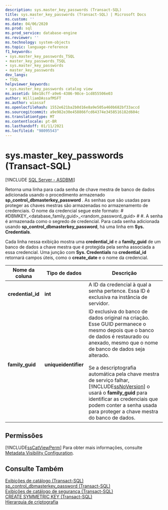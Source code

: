 ```yaml
---
description: sys.master_key_passwords (Transact-SQL)
title: sys.master_key_passwords (Transact-SQL) | Microsoft Docs
ms.custom: ''
ms.date: 04/06/2020
ms.prod: sql
ms.prod_service: database-engine
ms.reviewer: ''
ms.technology: system-objects
ms.topic: language-reference
f1_keywords:
- sys.master_key_passwords_TSQL
- master_key_passwords_TSQL
- sys.master_key_passwords
- master_key_passwords
dev_langs:
- TSQL
helpviewer_keywords:
- sys.master_key_passwords catalog view
ms.assetid: b8e18cff-a9e6-4386-98ce-1cd855506e03
author: WilliamDAssafMSFT
ms.author: wiassaf
ms.openlocfilehash: 1552e621ba2b0d16e8a9e505a460b682bf33accd
ms.sourcegitcommit: a9e982e30e458866fcd64374e3458516182d604c
ms.translationtype: MT
ms.contentlocale: pt-BR
ms.lasthandoff: 01/11/2021
ms.locfileid: "98095543"
---
```

# <a name="sysmaster_key_passwords-transact-sql"></a>sys.master_key_passwords (Transact-SQL)
[!INCLUDE [SQL Server - ASDBMI](../../includes/applies-to-version/sql-asdbmi.md)]

  Retorna uma linha para cada senha de chave mestra de banco de dados adicionada usando o procedimento armazenado **sp_control_dbmasterkey_password** . As senhas que são usadas para proteger as chaves mestras são armazenadas no armazenamento de credenciais. O nome da credencial segue este formato: # #DBMKEY_<database_family_guid>_<random_password_guid> # #. A senha é armazenada como o segredo de credencial. Para cada senha adicionada usando **sp_control_dbmasterkey_password**, há uma linha em **Sys. Credentials**.  
  
 Cada linha nessa exibição mostra uma **credential_id** e a **family_guid** de um banco de dados a chave mestra que é protegida pela senha associada a essa credencial. Uma junção com **Sys. Credentials** na **credential_id** retornará campos úteis, como o **create_date** e o nome da credencial.  
  
|Nome da coluna|Tipo de dados|Descrição|  
|-----------------|---------------|-----------------|  
|**credential_id**|**int**|A ID da credencial à qual a senha pertence. Essa ID é exclusiva na instância de servidor.|  
|**family_guid**|**uniqueidentifier**|ID exclusiva do banco de dados original na criação. Esse GUID permanece o mesmo depois que o banco de dados é restaurado ou anexado, mesmo que o nome de banco de dados seja alterado.<br /><br /> Se a descriptografia automática pela chave mestra de serviço falhar, [!INCLUDE[ssNoVersion](../../includes/ssnoversion-md.md)] o usará o **family_guid** para identificar as credenciais que podem conter a senha usada para proteger a chave mestra do banco de dados.|  
  
## <a name="permissions"></a>Permissões  
 [!INCLUDE[ssCatViewPerm](../../includes/sscatviewperm-md.md)] Para obter mais informações, consulte [Metadata Visibility Configuration](../../relational-databases/security/metadata-visibility-configuration.md).  
  
## <a name="see-also"></a>Consulte Também  
 [Exibições de catálogo &#40;Transact-SQL&#41;](../../relational-databases/system-catalog-views/catalog-views-transact-sql.md)   
 [sp_control_dbmasterkey_password &#40;Transact-SQL&#41;](../../relational-databases/system-stored-procedures/sp-control-dbmasterkey-password-transact-sql.md)   
 [Exibições de catálogo de segurança &#40;Transact-SQL&#41;](../../relational-databases/system-catalog-views/security-catalog-views-transact-sql.md)   
 [CREATE SYMMETRIC KEY &#40;Transact-SQL&#41;](../../t-sql/statements/create-symmetric-key-transact-sql.md)   
 [Hierarquia de criptografia](../../relational-databases/security/encryption/encryption-hierarchy.md)  
  
  
